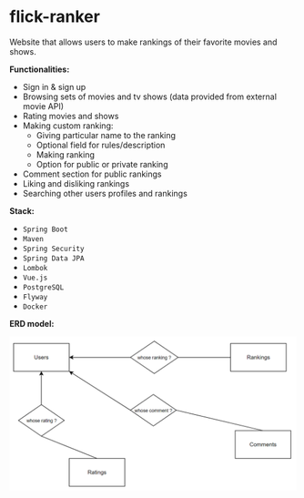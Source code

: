 # flick-ranker

Website that allows users to make rankings of their favorite movies and shows. 

**Functionalities:**

- Sign in & sign up 
- Browsing sets of movies and tv shows (data provided from external movie API) 
- Rating movies and shows
- Making custom ranking:  
    - Giving particular name to the ranking
    - Optional field for rules/description
    - Making ranking
    - Option for public or private ranking
- Comment section for public rankings
- Liking and disliking rankings
- Searching other users profiles and rankings

**Stack:**
- `Spring Boot`
- `Maven`
- `Spring Security`
- `Spring Data JPA`
- `Lombok`
- `Vue.js`
- `PostgreSQL`
- `Flyway`
- `Docker`

**ERD model:**

![database-erd](database-erd.png)


